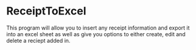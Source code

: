 # ReceiptToExcel
This program will allow you to insert any receipt information and export it into an excel sheet as well as give you
options to either create, edit and delete a reciept added in.
